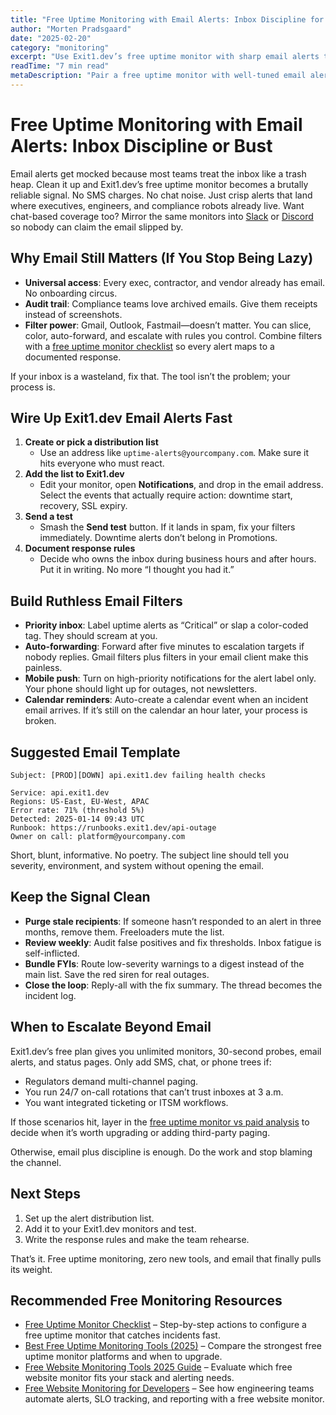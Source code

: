 ```yaml
---
title: "Free Uptime Monitoring with Email Alerts: Inbox Discipline for Real Incidents"
author: "Morten Pradsgaard"
date: "2025-02-20"
category: "monitoring"
excerpt: "Use Exit1.dev’s free uptime monitor with sharp email alerts that cut through the noise."
readTime: "7 min read"
metaDescription: "Pair a free uptime monitor with well-tuned email alerts, filters, and escalation tactics to catch outages fast without paying a cent."
---
```


# Free Uptime Monitoring with Email Alerts: Inbox Discipline or Bust

Email alerts get mocked because most teams treat the inbox like a trash heap. Clean it up and Exit1.dev’s free uptime monitor becomes a brutally reliable signal. No SMS charges. No chat noise. Just crisp alerts that land where executives, engineers, and compliance robots already live. Want chat-based coverage too? Mirror the same monitors into [Slack](/blog/free-uptime-monitor-slack-integration) or [Discord](/blog/free-website-monitor-discord-integration) so nobody can claim the email slipped by.

## Why Email Still Matters (If You Stop Being Lazy)

- **Universal access**: Every exec, contractor, and vendor already has email. No onboarding circus.
- **Audit trail**: Compliance teams love archived emails. Give them receipts instead of screenshots.
- **Filter power**: Gmail, Outlook, Fastmail—doesn’t matter. You can slice, color, auto-forward, and escalate with rules you control. Combine filters with a [free uptime monitor checklist](/blog/free-uptime-monitor-checklist) so every alert maps to a documented response.

If your inbox is a wasteland, fix that. The tool isn’t the problem; your process is.

## Wire Up Exit1.dev Email Alerts Fast

1. **Create or pick a distribution list**
   - Use an address like `uptime-alerts@yourcompany.com`. Make sure it hits everyone who must react.
2. **Add the list to Exit1.dev**
   - Edit your monitor, open **Notifications**, and drop in the email address. Select the events that actually require action: downtime start, recovery, SSL expiry.
3. **Send a test**
   - Smash the **Send test** button. If it lands in spam, fix your filters immediately. Downtime alerts don’t belong in Promotions.
4. **Document response rules**
   - Decide who owns the inbox during business hours and after hours. Put it in writing. No more “I thought you had it.”

## Build Ruthless Email Filters

- **Priority inbox**: Label uptime alerts as “Critical” or slap a color-coded tag. They should scream at you.
- **Auto-forwarding**: Forward after five minutes to escalation targets if nobody replies. Gmail filters plus filters in your email client make this painless.
- **Mobile push**: Turn on high-priority notifications for the alert label only. Your phone should light up for outages, not newsletters.
- **Calendar reminders**: Auto-create a calendar event when an incident email arrives. If it’s still on the calendar an hour later, your process is broken.

## Suggested Email Template

```
Subject: [PROD][DOWN] api.exit1.dev failing health checks

Service: api.exit1.dev
Regions: US-East, EU-West, APAC
Error rate: 71% (threshold 5%)
Detected: 2025-01-14 09:43 UTC
Runbook: https://runbooks.exit1.dev/api-outage
Owner on call: platform@yourcompany.com
```

Short, blunt, informative. No poetry. The subject line should tell you severity, environment, and system without opening the email.

## Keep the Signal Clean

- **Purge stale recipients**: If someone hasn’t responded to an alert in three months, remove them. Freeloaders mute the list.
- **Review weekly**: Audit false positives and fix thresholds. Inbox fatigue is self-inflicted.
- **Bundle FYIs**: Route low-severity warnings to a digest instead of the main list. Save the red siren for real outages.
- **Close the loop**: Reply-all with the fix summary. The thread becomes the incident log.

## When to Escalate Beyond Email

Exit1.dev’s free plan gives you unlimited monitors, 30-second probes, email alerts, and status pages. Only add SMS, chat, or phone trees if:

- Regulators demand multi-channel paging.
- You run 24/7 on-call rotations that can’t trust inboxes at 3 a.m.
- You want integrated ticketing or ITSM workflows.

If those scenarios hit, layer in the [free uptime monitor vs paid analysis](/blog/free-uptime-monitor-vs-paid) to decide when it’s worth upgrading or adding third-party paging.

Otherwise, email plus discipline is enough. Do the work and stop blaming the channel.

## Next Steps

1. Set up the alert distribution list.
2. Add it to your Exit1.dev monitors and test.
3. Write the response rules and make the team rehearse.

That’s it. Free uptime monitoring, zero new tools, and email that finally pulls its weight.


## Recommended Free Monitoring Resources

- [Free Uptime Monitor Checklist](/blog/free-uptime-monitor-checklist) – Step-by-step actions to configure a free uptime monitor that catches incidents fast.
- [Best Free Uptime Monitoring Tools (2025)](/blog/best-free-uptime-monitoring-tools) – Compare the strongest free uptime monitor platforms and when to upgrade.
- [Free Website Monitoring Tools 2025 Guide](/blog/free-website-monitoring-tools-2025) – Evaluate which free website monitor fits your stack and alerting needs.
- [Free Website Monitoring for Developers](/blog/free-website-monitoring-for-developers) – See how engineering teams automate alerts, SLO tracking, and reporting with a free website monitor.

